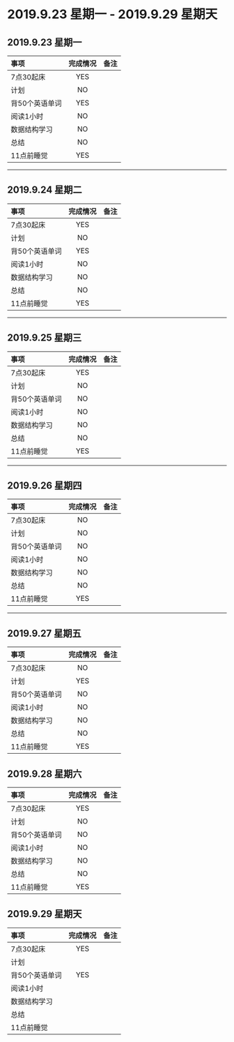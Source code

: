 # **2019.9.23 星期一 - 2019.9.29 星期天**


## 2019.9.23 星期一

| 事项           | 完成情况 | 备注 |
| :------------- | :------: | :--- |
| 7点30起床      |   YES    |      |
| 计划           |    NO    |
| 背50个英语单词 |   YES    |
| 阅读1小时      |    NO    |
| 数据结构学习   |    NO    |
| 总结           |    NO    |
| 11点前睡觉     |   YES    |


***

## 2019.9.24 星期二

| 事项           | 完成情况 | 备注 |
| :------------- | :------: | :--- |
| 7点30起床      |   YES    |      |
| 计划           |    NO    |
| 背50个英语单词 |   YES    |
| 阅读1小时      |    NO    |
| 数据结构学习   |    NO    |
| 总结           |    NO    |
| 11点前睡觉     |   YES    |


***

## 2019.9.25 星期三

| 事项           | 完成情况 | 备注 |
| :------------- | :------: | :--- |
| 7点30起床      |   YES    |      |
| 计划           |    NO    |
| 背50个英语单词 |    NO    |
| 阅读1小时      |    NO    |
| 数据结构学习   |    NO    |
| 总结           |    NO    |
| 11点前睡觉     |   YES    |

***

## 2019.9.26 星期四

| 事项           | 完成情况 | 备注 |
| :------------- | :------: | :--- |
| 7点30起床      |    NO    |      |
| 计划           |    NO    |
| 背50个英语单词 |    NO    |
| 阅读1小时      |    NO    |
| 数据结构学习   |    NO    |
| 总结           |    NO    |
| 11点前睡觉     |   YES    |

***

## 2019.9.27 星期五

| 事项           | 完成情况 | 备注 |
| :------------- | :------: | :--- |
| 7点30起床      |    NO    |      |
| 计划           |   YES    |
| 背50个英语单词 |    NO    |
| 阅读1小时      |    NO    |
| 数据结构学习   |    NO    |
| 总结           |    NO    |
| 11点前睡觉     |   YES    |

## 2019.9.28 星期六

| 事项           | 完成情况 | 备注 |
| :------------- | :------: | :--- |
| 7点30起床      |   YES    |      |
| 计划           |    NO    |
| 背50个英语单词 |    NO    |
| 阅读1小时      |    NO    |
| 数据结构学习   |    NO    |
| 总结           |    NO    |
| 11点前睡觉     |   YES    |



## 2019.9.29 星期天

| 事项           | 完成情况 | 备注 |
| :------------- | :------: | :--- |
| 7点30起床      |   YES    |      |
| 计划           |          |
| 背50个英语单词 |   YES    |
| 阅读1小时      |          |
| 数据结构学习   |          |
| 总结           |          |
| 11点前睡觉     |          |